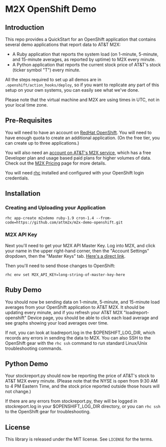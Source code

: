 # M2X OpenShift Demo


## Introduction

This repo provides a QuickStart for an OpenShift application that contains several demo applications that report data to AT&T M2X:

* A Ruby application that reports the system load (on 1-minute, 5-minute, and 15-minute averages, as reported by uptime) to M2X every minute.
* A Python application that reports the current stock price of AT&T's stock (ticker symbol "T") every minute.

All the steps required to set up all demos are in ```.openshift/action_hooks/deploy```, so if you want to replicate any part of this setup on your own systems, you can easily see what we've done.

Please note that the virtual machine and M2X are using times in UTC, not in your local time zone.


## Pre-Requisites

You will need to have an account on [RedHat OpenShift](https://www.openshift.com/). You will need to have enough quota to create an additional application. (On the free tier, you can create up to three applications.)

You will also need an [account on AT&T's M2X service](https://m2x.att.com/signup), which has a free Developer plan and usage based paid plans for higher volumes of data. Check out the [M2X Pricing](https://m2x.att.com/pricing) page for more details.

You will need [rhc](https://www.openshift.com/developers/rhc-client-tools-install) installed and configured with your OpenShift login credentials.

## Installation

### Creating and Uploading your Application

```
rhc app-create m2xdemo ruby-1.9 cron-1.4 --from-code=https://github.com/attm2x/m2x-demo-openshift.git
```
### M2X API Key

Next you'll need to get your M2X API Master Key. Log into M2X, and click your name in the upper right-hand corner, then the "Account Settings" dropdown, then the "Master Keys" tab. [Here's a direct link](https://m2x.att.com/account#master-keys-tab).

Then you'll need to send those changes to OpenShift:

```
rhc env set M2X_API_KEY=long-string-of-master-key-here
```


## Ruby Demo

You should now be sending data on 1-minute, 5-minute, and 15-minute load averages from your OpenShift application to AT&T M2X. It should be updating every minute, and if you refresh your AT&T M2X "loadreport-openshift" Device page, you should be able to click each load average and see graphs showing your load averages over time.

If not, you can look at loadreport.log in the $OPENSHIFT_LOG_DIR, which records any errors in sending the data to M2X. You can also SSH to the OpenShift gear with the ```rhc ssh``` command to run standard Linux/Unix troubleshooting commands.


## Python Demo

Your stockreport.py should now be reporting the price of AT&T's stock to AT&T M2X every minute. (Please note that the NYSE is open from 9:30 AM to 4 PM Eastern Time, and the stock price reported outside those hours will not change.)

If there are any errors from stockreport.py, they will be logged in stockreport.log in your $OPENSHIFT_LOG_DIR directory, or you can ```rhc ssh``` to the OpenShift gear for troubleshooting.

## License

This library is released under the MIT license. See ``LICENSE`` for the terms.
